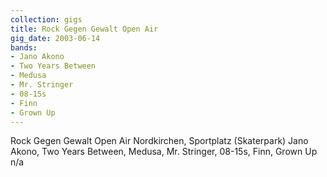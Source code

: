 ```yaml
---
collection: gigs
title: Rock Gegen Gewalt Open Air
gig_date: 2003-06-14
bands:
- Jano Akono
- Two Years Between
- Medusa
- Mr. Stringer
- 08-15s
- Finn
- Grown Up
---
```


Rock Gegen Gewalt	Open Air	Nordkirchen, Sportplatz (Skaterpark)	Jano Akono, Two Years Between, Medusa, Mr. Stringer, 08-15s, Finn, Grown Up	n/a

